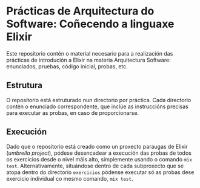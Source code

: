 # Prácticas de Arquitectura do Software: Coñecendo a linguaxe Elixir

Este repositorio contén o material necesario para a realización das
prácticas de introdución a Elixir na materia Arquitectura Software:
enunciados, pruebas, código inicial, probas, etc.

## Estrutura

O repositorio está estruturado nun directorio por práctica. Cada
directorio contén o enunciado correspondente, que inclúe as
instruccións precisas para executar as probas, en caso de
proporcionarse.

## Execución

Dado que o repositorio está creado como un proxecto paraugas de Elixir
(_umbrella project_), pódese desencadear a execución das probas de
todos os exercicios desde o nivel máis alto, simplemente usando o
comando `mix test`. Alternativamente, situándose dentro de cada
subproxecto que se atopa dentro do directorio `exercicios` pódense
executar só as probas dese exercicio individual co mesmo comando, `mix
test`.
